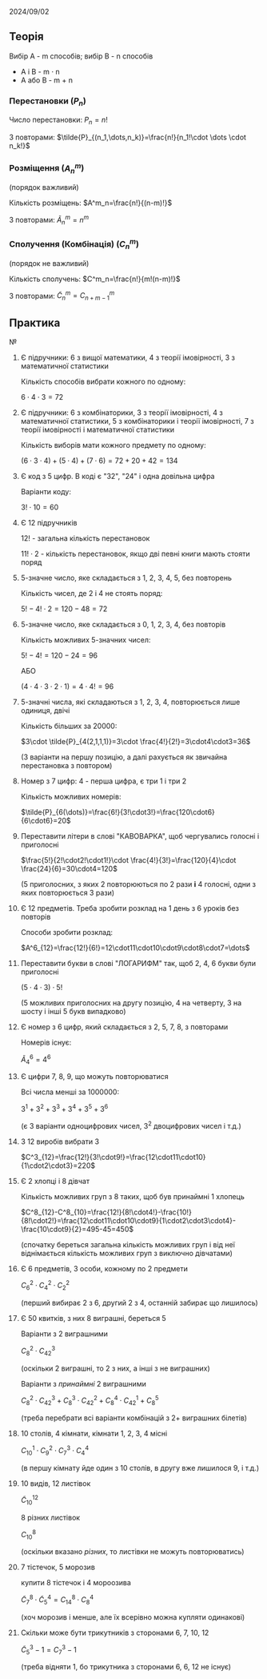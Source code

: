 2024/09/02

## Теорія

Вибір A - m способів; вибір B - n способів

- A і B - m $\cdot$ n
- A або B - m + n

### Перестановки ($P_n$)

Число перестановки: $P_n=n!$

З повторами: $\tilde{P}_{(n_1,\dots,n_k)}=\frac{n!}{n_1!\cdot \dots \cdot n_k!}$

### Розміщення ($A^m_n$)

(порядок важливий)

Кількість розміщень: $A^m_n=\frac{n!}{(n-m)!}$

З повторами: $\tilde{A}^m_n=n^m$

### Сполучення (Комбінація) ($C^m_n$)

(порядок не важливий)

Кількість сполучень: $C^m_n=\frac{n!}{m!(n-m)!}$

З повторами: $\tilde{C}^m_n=C^m_{n+m-1}$

## Практика

№

1) Є підручники: 6 з вищої математики, 4 з теорії імовірності, 3 з математичної статистики

   Кількість способів вибрати кожного по одному:

   $6\cdot 4\cdot 3=72$

2) Є підручники: 6 з комбінаторики, 3 з теорії імовірності, 4 з математичної статистики, 5 з комбінаторики і теорії імовірності, 7 з теорії імовірності і математичної статистики

   Кількість виборів мати кожного предмету по одному:

   $(6\cdot3\cdot4)+(5\cdot4)+(7\cdot6)=72+20+42=134$

3) Є код з 5 цифр. В коді є "32", "24" і одна довільна цифра

   Варіанти коду:

   $3!\cdot10=60$

4) Є 12 підручників

   $12!$ - загальна кількість перестановок

   $11!\cdot2$ - кількість перестановок, якщо дві певні книги мають стояти поряд

5) 5-значне число, яке складається з 1, 2, 3, 4, 5, без повторень

   Кількість чисел, де 2 і 4 не стоять поряд:

   $5!-4!\cdot2=120-48=72$

6) 5-значне число, яке складається з 0, 1, 2, 3, 4, без повторів

   Кількість можливих 5-значних чисел:

   $5!-4!=120-24=96$

   АБО

   $(4\cdot4\cdot3\cdot2\cdot1)=4\cdot4!=96$

7) 5-значні числа, які складаються з 1, 2, 3, 4, повторюється лише одиниця, двічі

   Кількість більших за 20000:

   $3\cdot \tilde{P}_{4(2,1,1,1)}=3\cdot \frac{4!}{2!}=3\cdot4\cdot3=36$

   (3 варіанти на першу позицію, а далі рахується як звичайна перестановка з повтором)

8) Номер з 7 цифр: 4 - перша цифра, є три 1 і три 2

   Кількість можливих номерів:

   $\tilde{P}_{6(\dots)}=\frac{6!}{3!\cdot3!}=\frac{120\cdot6}{6\cdot6}=20$

9) Переставити літери в слові "КАВОВАРКА", щоб чергувались голосні і приголосні

    $\frac{5!}{2!\cdot2!\cdot1!}\cdot \frac{4!}{3!}=\frac{120}{4}\cdot \frac{24}{6}=30\cdot4=120$

   (5 приголосних, з яких 2 повторюються по 2 рази **і** 4 голосні, одни з яких повторюється 3 рази)

10) Є 12 предметів. Треба зробити розклад на 1 день з 6 уроків без повторів

    Способи зробити розклад:

    $A^6_{12}=\frac{12!}{6!}=12\cdot11\cdot10\cdot9\cdot8\cdot7=\dots$

11) Переставити букви в слові "ЛОГАРИФМ" так, щоб 2, 4, 6 букви були приголосні

    $(5\cdot4\cdot3)\cdot5!$

    (5 можливих приголосних на другу позицію, 4 на четверту, 3 на шосту і інші 5 букв випадково)

12) Є номер з 6 цифр, який складається з 2, 5, 7, 8, з повторами

    Номерів існує:

    $\tilde{A}^6_4=4^6$

13) Є цифри 7, 8, 9, що можуть повторюватися

    Всі числа менші за 1000000:

    $3^1+3^2+3^3+3^4+3^5+3^6$

    (є 3 варіанти одноцифрових чисел, $3^2$ двоцифрових чисел і т.д.)

14) З 12 виробів вибрати 3

    $C^3_{12}=\frac{12!}{3!\cdot9!}=\frac{12\cdot11\cdot10}{1\cdot2\cdot3}=220$

15) Є 2 хлопці і 8 дівчат

    Кількість можливих груп з 8 таких, щоб був принаймні 1 хлопець

    $C^8_{12}-C^8_{10}=\frac{12!}{8!\cdot4!}-\frac{10!}{8!\cdot2!}=\frac{12\cdot11\cdot10\cdot9}{1\cdot2\cdot3\cdot4}-\frac{10\cdot9}{2}=495-45=450$

    (спочатку береться загальна кількість можливих груп і від неї віднімається кількість можливих груп з виключно дівчатами)

16) Є 6  предметів, 3 особи, кожному по 2 предмети

    $C^2_6\cdot C^2_4\cdot C^2_2$

    (перший вибирає 2 з 6, другий 2 з 4, останній забирає що лишилось)

17) Є 50 квитків, з них 8 виграшні, береться 5

    Варіанти з 2 виграшними

    $C^2_8\cdot C^3_{42}$

    (оскільки 2 виграшні, то 2 з них, а інші з не виграшних)

    Варіанти з *принаймні* 2 виграшними

    $C^2_8\cdot C^3_{42}+C^3_8\cdot C^2_{42}+C^4_8\cdot C^1_{42}+C^5_8$

    (треба перебрати всі варіанти комбінацій з 2+ виграшних білетів)

18) 10 столів, 4 кімнати, кімнати 1, 2, 3, 4 місні

    $C^1_{10}\cdot C^2_9\cdot C^3_7\cdot C^4_4$

    (в першу кімнату йде один з 10 столів, в другу вже лишилося 9, і т.д.)

19) 10 видів, 12 листівок

    $\tilde{C}^{12}_{10}$

    8 різних листівок

    $C^8_{10}$

    (оскільки вказано *різних*, то листівки не можуть повторюватись)

20) 7 тістечок, 5 морозив

    купити 8 тістечок і 4 мороозива

    $\tilde{C}^8_7\cdot \tilde{C}^4_5=C^8_{14}\cdot C^4_8$

    (хоч морозив і менше, але їх всерівно можна купляти одинакові)

21) Скільки може бути трикутників з сторонами 6, 7, 10, 12

    $\tilde{C}^3_5-1=C^3_7-1$

    (треба відняти 1, бо трикутника з сторонами 6, 6, 12 не існує)
